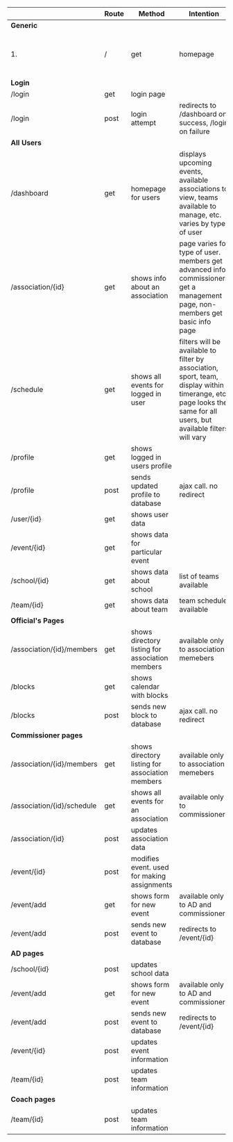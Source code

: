 |   | Route | Method | Intention | Note |
| - | ----- | ------ | --------- | ---- |
| **Generic**
1. | / | get | homepage | only shown if not logged in |
| **Login**
| /login | get | login page |  |
| /login | post | login attempt | redirects to /dashboard on success, /login on failure |
| **All Users**
| /dashboard | get | homepage for users | displays upcoming events, available associations to view, teams available to manage, etc.  varies by type of user |
| /association/{id} | get | shows info about an association | page varies for type of user. members get advanced info, commissioners get a management page, non-members get basic info page |
| /schedule | get | shows all events for logged in user | filters will be available to filter by association, sport, team, display within timerange, etc.  page looks the same for all users, but available filters will vary |
| /profile | get | shows logged in users profile |  |
| /profile | post | sends updated profile to database | ajax call. no redirect |
| /user/{id} | get | shows user data |  |
| /event/{id} | get | shows data for particular event |  |
| /school/{id} | get | shows data about school | list of teams available |
| /team/{id} | get | shows data about team | team schedule available |
| **Official's Pages**
| /association/{id}/members | get | shows directory listing for association members | available only to association memebers |
| /blocks | get | shows calendar with blocks |  |
| /blocks | post | sends new block to database | ajax call. no redirect |
| **Commissioner pages**
| /association/{id}/members | get | shows directory listing for association members | available only to association memebers |
| /association/{id}/schedule | get | shows all events for an association | available only to commissioner |
| /association/{id} | post | updates association data |  |
| /event/{id} | post | modifies event. used for making assignments |
| /event/add | get | shows form for new event | available only to AD and commissioner |
| /event/add | post | sends new event to database | redirects to /event/{id} |
| **AD pages**
| /school/{id} | post | updates school data |  |
| /event/add | get | shows form for new event | available only to AD and commissioner |
| /event/add | post | sends new event to database | redirects to /event/{id} |
| /event/{id} | post | updates event information |  |
| /team/{id} | post | updates team information |  |
| **Coach pages**
| /team/{id} | post | updates team information |  |